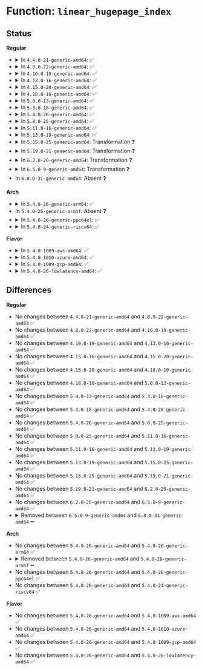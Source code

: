 # Function: <code>linear_hugepage_index</code>

## Status
<b>Regular</b>
<ul>
<li>
<details>
<summary>In <code>4.4.0-21-generic-amd64</code>: ✅</summary>

```c
long unsigned int linear_hugepage_index(struct vm_area_struct * vma, long unsigned int address)
```

```json
{
  "name": "linear_hugepage_index",
  "collision_type": "Unique Global",
  "inline_type": "No",
  "funcs": [
    {
      "addr": 18446744071580795840,
      "name": "linear_hugepage_index",
      "external": true,
      "loc": "mm/hugetlb.c:623",
      "file": "mm/hugetlb.c",
      "inline": "seen, unknown",
      "caller_inline": [],
      "caller_func": [
        "mm/memory.c:print_bad_pte",
        "mm/memory.c:do_wp_page",
        "mm/mincore.c:__mincore_unmapped_range",
        "mm/ksm.c:ksm_might_need_to_copy",
        "mm/memcontrol.c:get_mctgt_type"
      ]
    }
  ],
  "symbols": [
    {
      "addr": 18446744071580795840,
      "name": "linear_hugepage_index",
      "section": ".text",
      "bind": "STB_GLOBAL",
      "size": 67
    }
  ]
}
```
</details>
</li>
<li>
<details>
<summary>In <code>4.8.0-22-generic-amd64</code>: ✅</summary>

```c
long unsigned int linear_hugepage_index(struct vm_area_struct * vma, long unsigned int address)
```

```json
{
  "name": "linear_hugepage_index",
  "collision_type": "Unique Global",
  "inline_type": "No",
  "funcs": [
    {
      "addr": 18446744071580908672,
      "name": "linear_hugepage_index",
      "external": true,
      "loc": "mm/hugetlb.c:625",
      "file": "mm/hugetlb.c",
      "inline": "seen, unknown",
      "caller_inline": [],
      "caller_func": [
        "mm/shmem.c:shmem_swap_usage",
        "mm/shmem.c:shmem_swap_usage",
        "mm/memory.c:handle_mm_fault",
        "mm/memory.c:do_wp_page",
        "mm/memory.c:print_bad_pte",
        "mm/mincore.c:__mincore_unmapped_range",
        "mm/ksm.c:ksm_might_need_to_copy",
        "mm/khugepaged.c:khugepaged",
        "mm/memcontrol.c:get_mctgt_type"
      ]
    }
  ],
  "symbols": [
    {
      "addr": 18446744071580908672,
      "name": "linear_hugepage_index",
      "section": ".text",
      "bind": "STB_GLOBAL",
      "size": 64
    }
  ]
}
```
</details>
</li>
<li>
<details>
<summary>In <code>4.10.0-19-generic-amd64</code>: ✅</summary>

```c
long unsigned int linear_hugepage_index(struct vm_area_struct * vma, long unsigned int address)
```

```json
{
  "name": "linear_hugepage_index",
  "collision_type": "Unique Global",
  "inline_type": "No",
  "funcs": [
    {
      "addr": 18446744071580976688,
      "name": "linear_hugepage_index",
      "external": true,
      "loc": "mm/hugetlb.c:625",
      "file": "mm/hugetlb.c",
      "inline": "seen, unknown",
      "caller_inline": [],
      "caller_func": [
        "mm/shmem.c:shmem_swap_usage",
        "mm/shmem.c:shmem_swap_usage",
        "mm/memory.c:print_bad_pte",
        "mm/mincore.c:__mincore_unmapped_range",
        "mm/ksm.c:ksm_might_need_to_copy",
        "mm/khugepaged.c:khugepaged",
        "mm/khugepaged.c:__collapse_huge_page_swapin",
        "mm/memcontrol.c:get_mctgt_type",
        "fs/dax.c:dax_iomap_pmd_fault"
      ]
    }
  ],
  "symbols": [
    {
      "addr": 18446744071580976688,
      "name": "linear_hugepage_index",
      "section": ".text",
      "bind": "STB_GLOBAL",
      "size": 64
    }
  ]
}
```
</details>
</li>
<li>
<details>
<summary>In <code>4.13.0-16-generic-amd64</code>: ✅</summary>

```c
long unsigned int linear_hugepage_index(struct vm_area_struct * vma, long unsigned int address)
```

```json
{
  "name": "linear_hugepage_index",
  "collision_type": "Unique Global",
  "inline_type": "No",
  "funcs": [
    {
      "addr": 18446744071581023264,
      "name": "linear_hugepage_index",
      "external": true,
      "loc": "mm/hugetlb.c:627",
      "file": "mm/hugetlb.c",
      "inline": "seen, unknown",
      "caller_inline": [],
      "caller_func": [
        "mm/shmem.c:shmem_mcopy_atomic_pte",
        "mm/shmem.c:shmem_swap_usage",
        "mm/shmem.c:shmem_swap_usage",
        "mm/memory.c:__handle_mm_fault",
        "mm/memory.c:print_bad_pte",
        "mm/mincore.c:__mincore_unmapped_range",
        "mm/ksm.c:ksm_might_need_to_copy",
        "mm/migrate.c:remove_migration_pte",
        "mm/khugepaged.c:khugepaged",
        "mm/khugepaged.c:__collapse_huge_page_swapin",
        "mm/memcontrol.c:get_mctgt_type",
        "mm/userfaultfd.c:mcopy_atomic",
        "fs/dax.c:dax_iomap_fault"
      ]
    }
  ],
  "symbols": [
    {
      "addr": 18446744071581023264,
      "name": "linear_hugepage_index",
      "section": ".text",
      "bind": "STB_GLOBAL",
      "size": 64
    }
  ]
}
```
</details>
</li>
<li>
<details>
<summary>In <code>4.15.0-20-generic-amd64</code>: ✅</summary>

```c
long unsigned int linear_hugepage_index(struct vm_area_struct * vma, long unsigned int address)
```

```json
{
  "name": "linear_hugepage_index",
  "collision_type": "Unique Global",
  "inline_type": "No",
  "funcs": [
    {
      "addr": 18446744071581132720,
      "name": "linear_hugepage_index",
      "external": true,
      "loc": "mm/hugetlb.c:628",
      "file": "mm/hugetlb.c",
      "inline": "seen, unknown",
      "caller_inline": [],
      "caller_func": [
        "mm/shmem.c:shmem_mfill_atomic_pte",
        "mm/shmem.c:shmem_swap_usage",
        "mm/shmem.c:shmem_swap_usage",
        "mm/memory.c:__handle_mm_fault",
        "mm/memory.c:print_bad_pte",
        "mm/mincore.c:__mincore_unmapped_range",
        "mm/ksm.c:ksm_might_need_to_copy",
        "mm/migrate.c:remove_migration_pte",
        "mm/khugepaged.c:khugepaged",
        "mm/khugepaged.c:__collapse_huge_page_swapin",
        "mm/memcontrol.c:get_mctgt_type",
        "mm/userfaultfd.c:mcopy_atomic",
        "fs/dax.c:dax_iomap_fault",
        "fs/proc/task_mmu.c:smaps_pte_range"
      ]
    }
  ],
  "symbols": [
    {
      "addr": 18446744071581132720,
      "name": "linear_hugepage_index",
      "section": ".text",
      "bind": "STB_GLOBAL",
      "size": 64
    }
  ]
}
```
</details>
</li>
<li>
<details>
<summary>In <code>4.18.0-10-generic-amd64</code>: ✅</summary>

```c
long unsigned int linear_hugepage_index(struct vm_area_struct * vma, long unsigned int address)
```

```json
{
  "name": "linear_hugepage_index",
  "collision_type": "Unique Global",
  "inline_type": "No",
  "funcs": [
    {
      "addr": 18446744071581275712,
      "name": "linear_hugepage_index",
      "external": true,
      "loc": "mm/hugetlb.c:627",
      "file": "mm/hugetlb.c",
      "inline": "seen, unknown",
      "caller_inline": [],
      "caller_func": [
        "mm/shmem.c:shmem_mfill_atomic_pte",
        "mm/shmem.c:shmem_swap_usage",
        "mm/shmem.c:shmem_swap_usage",
        "mm/memory.c:__handle_mm_fault",
        "mm/memory.c:print_bad_pte",
        "mm/mincore.c:__mincore_unmapped_range",
        "mm/ksm.c:ksm_might_need_to_copy",
        "mm/migrate.c:remove_migration_pte",
        "mm/khugepaged.c:khugepaged_scan_mm_slot",
        "mm/khugepaged.c:__collapse_huge_page_swapin",
        "mm/memcontrol.c:get_mctgt_type",
        "mm/userfaultfd.c:mcopy_atomic",
        "fs/dax.c:dax_insert_mapping_entry",
        "fs/proc/task_mmu.c:smaps_pte_range"
      ]
    }
  ],
  "symbols": [
    {
      "addr": 18446744071581275712,
      "name": "linear_hugepage_index",
      "section": ".text",
      "bind": "STB_GLOBAL",
      "size": 64
    }
  ]
}
```
</details>
</li>
<li>
<details>
<summary>In <code>5.0.0-13-generic-amd64</code>: ✅</summary>

```c
long unsigned int linear_hugepage_index(struct vm_area_struct * vma, long unsigned int address)
```

```json
{
  "name": "linear_hugepage_index",
  "collision_type": "Unique Global",
  "inline_type": "No",
  "funcs": [
    {
      "addr": 18446744071581358656,
      "name": "linear_hugepage_index",
      "external": true,
      "loc": "mm/hugetlb.c:627",
      "file": "mm/hugetlb.c",
      "inline": "seen, unknown",
      "caller_inline": [],
      "caller_func": [
        "mm/shmem.c:shmem_mfill_atomic_pte",
        "mm/shmem.c:shmem_mfill_atomic_pte",
        "mm/shmem.c:shmem_swap_usage",
        "mm/shmem.c:shmem_swap_usage",
        "mm/memory.c:__handle_mm_fault",
        "mm/memory.c:print_bad_pte",
        "mm/mincore.c:__mincore_unmapped_range",
        "mm/ksm.c:ksm_might_need_to_copy",
        "mm/migrate.c:remove_migration_pte",
        "mm/khugepaged.c:khugepaged",
        "mm/khugepaged.c:__collapse_huge_page_swapin",
        "mm/memcontrol.c:get_mctgt_type",
        "mm/userfaultfd.c:mfill_zeropage",
        "mm/userfaultfd.c:mcopy_atomic",
        "mm/userfaultfd.c:mcopy_atomic",
        "fs/dax.c:dax_insert_entry",
        "fs/proc/task_mmu.c:smaps_pte_range"
      ]
    }
  ],
  "symbols": [
    {
      "addr": 18446744071581358656,
      "name": "linear_hugepage_index",
      "section": ".text",
      "bind": "STB_GLOBAL",
      "size": 64
    }
  ]
}
```
</details>
</li>
<li>
<details>
<summary>In <code>5.3.0-18-generic-amd64</code>: ✅</summary>

```c
long unsigned int linear_hugepage_index(struct vm_area_struct * vma, long unsigned int address)
```

```json
{
  "name": "linear_hugepage_index",
  "collision_type": "Unique Global",
  "inline_type": "No",
  "funcs": [
    {
      "addr": 18446744071581469360,
      "name": "linear_hugepage_index",
      "external": true,
      "loc": "mm/hugetlb.c:629",
      "file": "mm/hugetlb.c",
      "inline": "seen, unknown",
      "caller_inline": [],
      "caller_func": [
        "mm/shmem.c:shmem_mfill_atomic_pte",
        "mm/shmem.c:shmem_mfill_atomic_pte",
        "mm/shmem.c:shmem_swap_usage",
        "mm/shmem.c:shmem_swap_usage",
        "mm/memory.c:__handle_mm_fault",
        "mm/memory.c:print_bad_pte",
        "mm/mincore.c:__mincore_unmapped_range",
        "mm/ksm.c:reuse_ksm_page",
        "mm/ksm.c:ksm_might_need_to_copy",
        "mm/migrate.c:remove_migration_pte",
        "mm/khugepaged.c:khugepaged",
        "mm/khugepaged.c:__collapse_huge_page_swapin",
        "mm/memcontrol.c:get_mctgt_type",
        "mm/userfaultfd.c:mfill_zeropage",
        "mm/userfaultfd.c:mcopy_atomic",
        "mm/userfaultfd.c:mcopy_atomic",
        "fs/dax.c:dax_insert_entry",
        "fs/proc/task_mmu.c:smaps_pte_range"
      ]
    }
  ],
  "symbols": [
    {
      "addr": 18446744071581469360,
      "name": "linear_hugepage_index",
      "section": ".text",
      "bind": "STB_GLOBAL",
      "size": 64
    }
  ]
}
```
</details>
</li>
<li>
<details>
<summary>In <code>5.4.0-26-generic-amd64</code>: ✅</summary>

```c
long unsigned int linear_hugepage_index(struct vm_area_struct * vma, long unsigned int address)
```

```json
{
  "name": "linear_hugepage_index",
  "collision_type": "Unique Global",
  "inline_type": "No",
  "funcs": [
    {
      "addr": 18446744071581533376,
      "name": "linear_hugepage_index",
      "external": true,
      "loc": "mm/hugetlb.c:630",
      "file": "mm/hugetlb.c",
      "inline": "seen, unknown",
      "caller_inline": [],
      "caller_func": [
        "mm/shmem.c:shmem_mfill_atomic_pte",
        "mm/shmem.c:shmem_mfill_atomic_pte",
        "mm/shmem.c:shmem_swap_usage",
        "mm/shmem.c:shmem_swap_usage",
        "mm/memory.c:__handle_mm_fault",
        "mm/memory.c:print_bad_pte",
        "mm/mincore.c:__mincore_unmapped_range",
        "mm/ksm.c:reuse_ksm_page",
        "mm/ksm.c:ksm_might_need_to_copy",
        "mm/migrate.c:remove_migration_pte",
        "mm/khugepaged.c:khugepaged_scan_mm_slot",
        "mm/khugepaged.c:__collapse_huge_page_swapin",
        "mm/memcontrol.c:get_mctgt_type",
        "mm/userfaultfd.c:mfill_zeropage",
        "mm/userfaultfd.c:mcopy_atomic",
        "mm/userfaultfd.c:mcopy_atomic",
        "fs/dax.c:dax_insert_entry",
        "fs/proc/task_mmu.c:smaps_pte_range"
      ]
    }
  ],
  "symbols": [
    {
      "addr": 18446744071581533376,
      "name": "linear_hugepage_index",
      "section": ".text",
      "bind": "STB_GLOBAL",
      "size": 64
    }
  ]
}
```
</details>
</li>
<li>
<details>
<summary>In <code>5.8.0-25-generic-amd64</code>: ✅</summary>

```c
long unsigned int linear_hugepage_index(struct vm_area_struct * vma, long unsigned int address)
```

```json
{
  "name": "linear_hugepage_index",
  "collision_type": "Unique Global",
  "inline_type": "No",
  "funcs": [
    {
      "addr": 18446744071581741344,
      "name": "linear_hugepage_index",
      "external": true,
      "loc": "mm/hugetlb.c:769",
      "file": "mm/hugetlb.c",
      "inline": "seen, unknown",
      "caller_inline": [],
      "caller_func": [
        "mm/shmem.c:shmem_mfill_atomic_pte",
        "mm/shmem.c:shmem_mfill_atomic_pte",
        "mm/shmem.c:shmem_swap_usage",
        "mm/shmem.c:shmem_swap_usage",
        "mm/memory.c:__handle_mm_fault",
        "mm/mincore.c:__mincore_unmapped_range",
        "mm/rmap.c:hugepage_add_new_anon_rmap",
        "mm/ksm.c:reuse_ksm_page",
        "mm/ksm.c:ksm_might_need_to_copy",
        "mm/migrate.c:remove_migration_pte",
        "mm/khugepaged.c:khugepaged_scan_mm_slot",
        "mm/khugepaged.c:collapse_pte_mapped_thp",
        "mm/khugepaged.c:__collapse_huge_page_swapin",
        "mm/memcontrol.c:get_mctgt_type",
        "mm/userfaultfd.c:mcopy_atomic",
        "mm/userfaultfd.c:mfill_zeropage_pte",
        "mm/userfaultfd.c:mcopy_atomic_pte",
        "fs/dax.c:dax_insert_entry"
      ]
    }
  ],
  "symbols": [
    {
      "addr": 18446744071581741344,
      "name": "linear_hugepage_index",
      "section": ".text",
      "bind": "STB_GLOBAL",
      "size": 64
    }
  ]
}
```
</details>
</li>
<li>
<details>
<summary>In <code>5.11.0-16-generic-amd64</code>: ✅</summary>

```c
long unsigned int linear_hugepage_index(struct vm_area_struct * vma, long unsigned int address)
```

```json
{
  "name": "linear_hugepage_index",
  "collision_type": "Unique Global",
  "inline_type": "No",
  "funcs": [
    {
      "addr": 18446744071581789808,
      "name": "linear_hugepage_index",
      "external": true,
      "loc": "mm/hugetlb.c:799",
      "file": "mm/hugetlb.c",
      "inline": "seen, unknown",
      "caller_inline": [],
      "caller_func": [
        "mm/shmem.c:shmem_mfill_atomic_pte",
        "mm/shmem.c:shmem_mfill_atomic_pte",
        "mm/shmem.c:shmem_swap_usage",
        "mm/shmem.c:shmem_swap_usage",
        "mm/memory.c:__handle_mm_fault",
        "mm/mincore.c:__mincore_unmapped_range",
        "mm/rmap.c:hugepage_add_new_anon_rmap",
        "mm/madvise.c:force_shm_swapin_readahead",
        "mm/madvise.c:force_shm_swapin_readahead",
        "mm/ksm.c:ksm_might_need_to_copy",
        "mm/migrate.c:remove_migration_pte",
        "mm/khugepaged.c:khugepaged_scan_mm_slot",
        "mm/khugepaged.c:collapse_pte_mapped_thp",
        "mm/khugepaged.c:__collapse_huge_page_swapin",
        "mm/memcontrol.c:get_mctgt_type",
        "mm/userfaultfd.c:mcopy_atomic",
        "mm/userfaultfd.c:mcopy_atomic_pte",
        "fs/dax.c:dax_insert_entry"
      ]
    }
  ],
  "symbols": [
    {
      "addr": 18446744071581789808,
      "name": "linear_hugepage_index",
      "section": ".text",
      "bind": "STB_GLOBAL",
      "size": 64
    }
  ]
}
```
</details>
</li>
<li>
<details>
<summary>In <code>5.13.0-19-generic-amd64</code>: ✅</summary>

```c
long unsigned int linear_hugepage_index(struct vm_area_struct * vma, long unsigned int address)
```

```json
{
  "name": "linear_hugepage_index",
  "collision_type": "Unique Global",
  "inline_type": "No",
  "funcs": [
    {
      "addr": 18446744071581817488,
      "name": "linear_hugepage_index",
      "external": true,
      "loc": "mm/hugetlb.c:806",
      "file": "mm/hugetlb.c",
      "inline": "seen, unknown",
      "caller_inline": [],
      "caller_func": [
        "mm/shmem.c:shmem_mfill_atomic_pte",
        "mm/shmem.c:shmem_mfill_atomic_pte",
        "mm/shmem.c:shmem_swap_usage",
        "mm/shmem.c:shmem_swap_usage",
        "mm/memory.c:__handle_mm_fault",
        "mm/mincore.c:__mincore_unmapped_range",
        "mm/rmap.c:hugepage_add_new_anon_rmap",
        "mm/madvise.c:force_shm_swapin_readahead",
        "mm/madvise.c:force_shm_swapin_readahead",
        "mm/ksm.c:ksm_might_need_to_copy",
        "mm/migrate.c:remove_migration_pte",
        "mm/khugepaged.c:khugepaged_scan_mm_slot",
        "mm/khugepaged.c:collapse_pte_mapped_thp",
        "mm/khugepaged.c:__collapse_huge_page_swapin",
        "mm/memcontrol.c:get_mctgt_type",
        "mm/userfaultfd.c:mcopy_continue",
        "mm/userfaultfd.c:mcopy_atomic",
        "mm/userfaultfd.c:mcopy_atomic_pte",
        "fs/dax.c:dax_insert_entry"
      ]
    }
  ],
  "symbols": [
    {
      "addr": 18446744071581817488,
      "name": "linear_hugepage_index",
      "section": ".text",
      "bind": "STB_GLOBAL",
      "size": 64
    }
  ]
}
```
</details>
</li>
<li>
<details>
<summary>In <code>5.15.0-25-generic-amd64</code>: Transformation ❓</summary>

```c
long unsigned int linear_hugepage_index(struct vm_area_struct * vma, long unsigned int address)
```

```json
{
  "name": "linear_hugepage_index",
  "collision_type": "Unique Global",
  "inline_type": "No",
  "funcs": [
    {
      "addr": 0,
      "name": "linear_hugepage_index",
      "external": true,
      "loc": "mm/hugetlb.c:808",
      "file": "mm/hugetlb.c",
      "inline": "seen, unknown",
      "caller_inline": [],
      "caller_func": [
        "mm/shmem.c:shmem_mfill_atomic_pte",
        "mm/shmem.c:shmem_swap_usage",
        "mm/shmem.c:shmem_swap_usage",
        "mm/memory.c:__handle_mm_fault",
        "mm/mincore.c:__mincore_unmapped_range",
        "mm/rmap.c:hugepage_add_new_anon_rmap",
        "mm/madvise.c:force_shm_swapin_readahead",
        "mm/madvise.c:force_shm_swapin_readahead",
        "mm/ksm.c:ksm_might_need_to_copy",
        "mm/migrate.c:remove_migration_pte",
        "mm/khugepaged.c:khugepaged_scan_mm_slot",
        "mm/khugepaged.c:collapse_pte_mapped_thp",
        "mm/khugepaged.c:__collapse_huge_page_swapin",
        "mm/memcontrol.c:get_mctgt_type",
        "mm/userfaultfd.c:mcopy_continue",
        "mm/userfaultfd.c:mcopy_continue",
        "mm/userfaultfd.c:mcopy_atomic",
        "mm/userfaultfd.c:mfill_atomic_install_pte",
        "fs/dax.c:dax_insert_entry"
      ]
    }
  ],
  "symbols": [
    {
      "addr": 18446744071592211350,
      "name": "linear_hugepage_index.cold",
      "section": ".text",
      "bind": "STB_LOCAL",
      "size": 77
    },
    {
      "addr": 18446744071582109568,
      "name": "linear_hugepage_index",
      "section": ".text",
      "bind": "STB_GLOBAL",
      "size": 111
    }
  ]
}
```
</details>
</li>
<li>
<details>
<summary>In <code>5.19.0-21-generic-amd64</code>: Transformation ❓</summary>

```c
long unsigned int linear_hugepage_index(struct vm_area_struct * vma, long unsigned int address)
```

```json
{
  "name": "linear_hugepage_index",
  "collision_type": "Unique Global",
  "inline_type": "No",
  "funcs": [
    {
      "addr": 0,
      "name": "linear_hugepage_index",
      "external": true,
      "loc": "mm/hugetlb.c:825",
      "file": "mm/hugetlb.c",
      "inline": "seen, unknown",
      "caller_inline": [],
      "caller_func": [
        "mm/shmem.c:shmem_mfill_atomic_pte",
        "mm/memory.c:__handle_mm_fault",
        "mm/mincore.c:__mincore_unmapped_range",
        "mm/rmap.c:hugepage_add_new_anon_rmap",
        "mm/madvise.c:force_shm_swapin_readahead",
        "mm/madvise.c:force_shm_swapin_readahead",
        "mm/ksm.c:ksm_might_need_to_copy",
        "mm/migrate.c:remove_migration_pte",
        "mm/khugepaged.c:khugepaged_scan_mm_slot",
        "mm/khugepaged.c:collapse_pte_mapped_thp",
        "mm/khugepaged.c:__collapse_huge_page_swapin",
        "mm/memcontrol.c:get_mctgt_type",
        "mm/userfaultfd.c:mcopy_continue",
        "mm/userfaultfd.c:mcopy_continue",
        "mm/userfaultfd.c:mcopy_atomic",
        "mm/userfaultfd.c:mfill_atomic_install_pte",
        "fs/dax.c:dax_insert_entry",
        "fs/proc/task_mmu.c:smaps_pte_hole",
        "fs/proc/task_mmu.c:smaps_pte_hole"
      ]
    }
  ],
  "symbols": [
    {
      "addr": 18446744071593989937,
      "name": "linear_hugepage_index.cold",
      "section": ".text",
      "bind": "STB_LOCAL",
      "size": 77
    },
    {
      "addr": 18446744071582554416,
      "name": "linear_hugepage_index",
      "section": ".text",
      "bind": "STB_GLOBAL",
      "size": 123
    }
  ]
}
```
</details>
</li>
<li>
<details>
<summary>In <code>6.2.0-20-generic-amd64</code>: Transformation ❓</summary>

```c
long unsigned int linear_hugepage_index(struct vm_area_struct * vma, long unsigned int address)
```

```json
{
  "name": "linear_hugepage_index",
  "collision_type": "Unique Global",
  "inline_type": "No",
  "funcs": [
    {
      "addr": 0,
      "name": "linear_hugepage_index",
      "external": true,
      "loc": "mm/hugetlb.c:969",
      "file": "mm/hugetlb.c",
      "inline": "seen, unknown",
      "caller_inline": [],
      "caller_func": [
        "mm/shmem.c:shmem_mfill_atomic_pte",
        "mm/memory.c:__handle_mm_fault",
        "mm/memory.c:print_bad_pte",
        "mm/mincore.c:__mincore_unmapped_range",
        "mm/rmap.c:hugepage_add_new_anon_rmap",
        "mm/madvise.c:force_shm_swapin_readahead",
        "mm/madvise.c:force_shm_swapin_readahead",
        "mm/ksm.c:ksm_might_need_to_copy",
        "mm/migrate.c:remove_migration_pte",
        "mm/khugepaged.c:madvise_collapse",
        "mm/khugepaged.c:collapse_pte_mapped_thp",
        "mm/khugepaged.c:__collapse_huge_page_swapin",
        "mm/memcontrol.c:get_mctgt_type",
        "mm/userfaultfd.c:mcopy_continue",
        "mm/userfaultfd.c:mcopy_continue",
        "mm/userfaultfd.c:mcopy_atomic",
        "mm/userfaultfd.c:mfill_atomic_install_pte",
        "fs/dax.c:dax_insert_entry",
        "fs/proc/task_mmu.c:smaps_pte_hole",
        "fs/proc/task_mmu.c:smaps_pte_hole"
      ]
    }
  ],
  "symbols": [
    {
      "addr": 18446744071596040536,
      "name": "linear_hugepage_index.cold",
      "section": ".text",
      "bind": "STB_LOCAL",
      "size": 77
    },
    {
      "addr": 18446744071583069088,
      "name": "linear_hugepage_index",
      "section": ".text",
      "bind": "STB_GLOBAL",
      "size": 117
    }
  ]
}
```
</details>
</li>
<li>
<details>
<summary>In <code>6.5.0-9-generic-amd64</code>: Transformation ❓</summary>

```c
long unsigned int linear_hugepage_index(struct vm_area_struct * vma, long unsigned int address)
```

```json
{
  "name": "linear_hugepage_index",
  "collision_type": "Unique Global",
  "inline_type": "No",
  "funcs": [
    {
      "addr": 0,
      "name": "linear_hugepage_index",
      "external": true,
      "loc": "mm/hugetlb.c:963",
      "file": "mm/hugetlb.c",
      "inline": "seen, unknown",
      "caller_inline": [],
      "caller_func": [
        "mm/shmem.c:shmem_mfill_atomic_pte",
        "mm/memory.c:__handle_mm_fault",
        "mm/memory.c:print_bad_pte",
        "mm/mincore.c:__mincore_unmapped_range",
        "mm/rmap.c:hugepage_add_new_anon_rmap",
        "mm/rmap.c:folio_add_new_anon_rmap",
        "mm/madvise.c:shmem_swapin_range",
        "mm/madvise.c:shmem_swapin_range",
        "mm/ksm.c:ksm_might_need_to_copy",
        "mm/migrate.c:remove_migration_pte",
        "mm/khugepaged.c:madvise_collapse",
        "mm/khugepaged.c:collapse_pte_mapped_thp",
        "mm/khugepaged.c:__collapse_huge_page_swapin",
        "mm/memcontrol.c:get_mctgt_type",
        "mm/userfaultfd.c:mfill_atomic_continue",
        "mm/userfaultfd.c:mfill_atomic_continue",
        "mm/userfaultfd.c:mfill_atomic_copy",
        "mm/userfaultfd.c:mfill_atomic_pte_zeropage",
        "mm/userfaultfd.c:mfill_atomic_install_pte",
        "fs/dax.c:dax_insert_entry",
        "fs/proc/task_mmu.c:smaps_pte_hole",
        "fs/proc/task_mmu.c:smaps_pte_hole"
      ]
    }
  ],
  "symbols": [
    {
      "addr": 18446744071596562693,
      "name": "linear_hugepage_index.cold",
      "section": ".text",
      "bind": "STB_LOCAL",
      "size": 77
    },
    {
      "addr": 18446744071583280080,
      "name": "linear_hugepage_index",
      "section": ".text",
      "bind": "STB_GLOBAL",
      "size": 126
    }
  ]
}
```
</details>
</li>
<li>
In <code>6.8.0-31-generic-amd64</code>: Absent ❓
</li>
</ul>
<b>Arch</b>
<ul>
<li>
<details>
<summary>In <code>5.4.0-26-generic-arm64</code>: ✅</summary>

```c
long unsigned int linear_hugepage_index(struct vm_area_struct * vma, long unsigned int address)
```

```json
{
  "name": "linear_hugepage_index",
  "collision_type": "Unique Global",
  "inline_type": "No",
  "funcs": [
    {
      "addr": 18446603336492963256,
      "name": "linear_hugepage_index",
      "external": true,
      "loc": "mm/hugetlb.c:630",
      "file": "mm/hugetlb.c",
      "inline": "seen, unknown",
      "caller_inline": [],
      "caller_func": [
        "mm/shmem.c:shmem_mfill_atomic_pte",
        "mm/shmem.c:shmem_mfill_atomic_pte",
        "mm/shmem.c:shmem_swap_usage",
        "mm/shmem.c:shmem_swap_usage",
        "mm/memory.c:__handle_mm_fault",
        "mm/memory.c:print_bad_pte",
        "mm/mincore.c:__mincore_unmapped_range",
        "mm/ksm.c:reuse_ksm_page",
        "mm/ksm.c:ksm_might_need_to_copy",
        "mm/migrate.c:remove_migration_pte",
        "mm/khugepaged.c:khugepaged",
        "mm/khugepaged.c:__collapse_huge_page_swapin",
        "mm/memcontrol.c:get_mctgt_type",
        "mm/userfaultfd.c:mfill_zeropage",
        "mm/userfaultfd.c:mcopy_atomic",
        "mm/userfaultfd.c:mcopy_atomic_pte",
        "fs/proc/task_mmu.c:smaps_pte_range"
      ]
    }
  ],
  "symbols": [
    {
      "addr": 18446603336492963256,
      "name": "linear_hugepage_index",
      "section": ".text",
      "bind": "STB_GLOBAL",
      "size": 92
    }
  ]
}
```
</details>
</li>
<li>
In <code>5.4.0-26-generic-armhf</code>: Absent ❓
</li>
<li>
<details>
<summary>In <code>5.4.0-26-generic-ppc64el</code>: ✅</summary>

```c
long unsigned int linear_hugepage_index(struct vm_area_struct * vma, long unsigned int address)
```

```json
{
  "name": "linear_hugepage_index",
  "collision_type": "Unique Global",
  "inline_type": "No",
  "funcs": [
    {
      "addr": 13835058055286378752,
      "name": "linear_hugepage_index",
      "external": true,
      "loc": "mm/hugetlb.c:630",
      "file": "mm/hugetlb.c",
      "inline": "seen, unknown",
      "caller_inline": [],
      "caller_func": [
        "mm/shmem.c:shmem_mfill_atomic_pte",
        "mm/shmem.c:shmem_mfill_atomic_pte",
        "mm/shmem.c:shmem_swap_usage",
        "mm/shmem.c:shmem_swap_usage",
        "mm/memory.c:__handle_mm_fault",
        "mm/memory.c:print_bad_pte",
        "mm/mincore.c:__mincore_unmapped_range",
        "mm/rmap.c:__page_set_anon_rmap",
        "mm/ksm.c:reuse_ksm_page",
        "mm/ksm.c:ksm_might_need_to_copy",
        "mm/migrate.c:remove_migration_pte",
        "mm/khugepaged.c:khugepaged_scan_mm_slot",
        "mm/khugepaged.c:__collapse_huge_page_swapin",
        "mm/memcontrol.c:get_mctgt_type",
        "mm/userfaultfd.c:mfill_zeropage",
        "mm/userfaultfd.c:mcopy_atomic",
        "mm/userfaultfd.c:mcopy_atomic",
        "fs/proc/task_mmu.c:smaps_pte_range"
      ]
    }
  ],
  "symbols": [
    {
      "addr": 13835058055286378752,
      "name": "linear_hugepage_index",
      "section": ".text",
      "bind": "STB_GLOBAL",
      "size": 64
    }
  ]
}
```
</details>
</li>
<li>
<details>
<summary>In <code>5.4.0-24-generic-riscv64</code>: ✅</summary>

```c
long unsigned int linear_hugepage_index(struct vm_area_struct * vma, long unsigned int address)
```

```json
{
  "name": "linear_hugepage_index",
  "collision_type": "Unique Global",
  "inline_type": "No",
  "funcs": [
    {
      "addr": 18446743936272874456,
      "name": "linear_hugepage_index",
      "external": true,
      "loc": "mm/hugetlb.c:630",
      "file": "mm/hugetlb.c",
      "inline": "seen, unknown",
      "caller_inline": [],
      "caller_func": [
        "mm/shmem.c:shmem_mfill_atomic_pte",
        "mm/shmem.c:shmem_mfill_atomic_pte",
        "mm/shmem.c:shmem_swap_usage",
        "mm/shmem.c:shmem_swap_usage",
        "mm/memory.c:__handle_mm_fault",
        "mm/memory.c:print_bad_pte",
        "mm/mincore.c:__mincore_unmapped_range",
        "mm/ksm.c:reuse_ksm_page",
        "mm/ksm.c:ksm_might_need_to_copy",
        "mm/migrate.c:remove_migration_pte",
        "mm/memcontrol.c:get_mctgt_type",
        "mm/userfaultfd.c:mfill_zeropage",
        "mm/userfaultfd.c:mcopy_atomic",
        "mm/userfaultfd.c:mcopy_atomic",
        "fs/proc/task_mmu.c:smaps_pte_range"
      ]
    }
  ],
  "symbols": [
    {
      "addr": 18446743936272874456,
      "name": "linear_hugepage_index",
      "section": ".text",
      "bind": "STB_GLOBAL",
      "size": 78
    }
  ]
}
```
</details>
</li>
</ul>
<b>Flavor</b>
<ul>
<li>
<details>
<summary>In <code>5.4.0-1009-aws-amd64</code>: ✅</summary>

```c
long unsigned int linear_hugepage_index(struct vm_area_struct * vma, long unsigned int address)
```

```json
{
  "name": "linear_hugepage_index",
  "collision_type": "Unique Global",
  "inline_type": "No",
  "funcs": [
    {
      "addr": 18446744071581502112,
      "name": "linear_hugepage_index",
      "external": true,
      "loc": "mm/hugetlb.c:630",
      "file": "mm/hugetlb.c",
      "inline": "seen, unknown",
      "caller_inline": [],
      "caller_func": [
        "mm/shmem.c:shmem_mfill_atomic_pte",
        "mm/shmem.c:shmem_mfill_atomic_pte",
        "mm/shmem.c:shmem_swap_usage",
        "mm/shmem.c:shmem_swap_usage",
        "mm/memory.c:__handle_mm_fault",
        "mm/memory.c:print_bad_pte",
        "mm/mincore.c:__mincore_unmapped_range",
        "mm/ksm.c:reuse_ksm_page",
        "mm/ksm.c:ksm_might_need_to_copy",
        "mm/migrate.c:remove_migration_pte",
        "mm/khugepaged.c:khugepaged_scan_mm_slot",
        "mm/khugepaged.c:__collapse_huge_page_swapin",
        "mm/memcontrol.c:get_mctgt_type",
        "mm/userfaultfd.c:mfill_zeropage",
        "mm/userfaultfd.c:mcopy_atomic",
        "mm/userfaultfd.c:mcopy_atomic",
        "fs/dax.c:dax_insert_entry",
        "fs/proc/task_mmu.c:smaps_pte_range"
      ]
    }
  ],
  "symbols": [
    {
      "addr": 18446744071581502112,
      "name": "linear_hugepage_index",
      "section": ".text",
      "bind": "STB_GLOBAL",
      "size": 64
    }
  ]
}
```
</details>
</li>
<li>
<details>
<summary>In <code>5.4.0-1010-azure-amd64</code>: ✅</summary>

```c
long unsigned int linear_hugepage_index(struct vm_area_struct * vma, long unsigned int address)
```

```json
{
  "name": "linear_hugepage_index",
  "collision_type": "Unique Global",
  "inline_type": "No",
  "funcs": [
    {
      "addr": 18446744071581444336,
      "name": "linear_hugepage_index",
      "external": true,
      "loc": "mm/hugetlb.c:630",
      "file": "mm/hugetlb.c",
      "inline": "seen, unknown",
      "caller_inline": [],
      "caller_func": [
        "mm/shmem.c:shmem_mfill_atomic_pte",
        "mm/shmem.c:shmem_mfill_atomic_pte",
        "mm/shmem.c:shmem_swap_usage",
        "mm/shmem.c:shmem_swap_usage",
        "mm/memory.c:__handle_mm_fault",
        "mm/memory.c:print_bad_pte",
        "mm/mincore.c:__mincore_unmapped_range",
        "mm/ksm.c:reuse_ksm_page",
        "mm/ksm.c:ksm_might_need_to_copy",
        "mm/migrate.c:remove_migration_pte",
        "mm/khugepaged.c:khugepaged_scan_mm_slot",
        "mm/khugepaged.c:__collapse_huge_page_swapin",
        "mm/memcontrol.c:get_mctgt_type",
        "mm/userfaultfd.c:mfill_zeropage",
        "mm/userfaultfd.c:mcopy_atomic",
        "mm/userfaultfd.c:mcopy_atomic",
        "fs/dax.c:dax_insert_entry",
        "fs/proc/task_mmu.c:smaps_pte_range",
        "drivers/dax/device.c:dev_dax_huge_fault",
        "drivers/dax/device.c:dev_dax_huge_fault",
        "drivers/dax/device.c:dev_dax_huge_fault"
      ]
    }
  ],
  "symbols": [
    {
      "addr": 18446744071581444336,
      "name": "linear_hugepage_index",
      "section": ".text",
      "bind": "STB_GLOBAL",
      "size": 64
    }
  ]
}
```
</details>
</li>
<li>
<details>
<summary>In <code>5.4.0-1009-gcp-amd64</code>: ✅</summary>

```c
long unsigned int linear_hugepage_index(struct vm_area_struct * vma, long unsigned int address)
```

```json
{
  "name": "linear_hugepage_index",
  "collision_type": "Unique Global",
  "inline_type": "No",
  "funcs": [
    {
      "addr": 18446744071581493424,
      "name": "linear_hugepage_index",
      "external": true,
      "loc": "mm/hugetlb.c:630",
      "file": "mm/hugetlb.c",
      "inline": "seen, unknown",
      "caller_inline": [],
      "caller_func": [
        "mm/shmem.c:shmem_mfill_atomic_pte",
        "mm/shmem.c:shmem_mfill_atomic_pte",
        "mm/shmem.c:shmem_swap_usage",
        "mm/shmem.c:shmem_swap_usage",
        "mm/memory.c:__handle_mm_fault",
        "mm/memory.c:print_bad_pte",
        "mm/mincore.c:__mincore_unmapped_range",
        "mm/ksm.c:reuse_ksm_page",
        "mm/ksm.c:ksm_might_need_to_copy",
        "mm/migrate.c:remove_migration_pte",
        "mm/khugepaged.c:khugepaged_scan_mm_slot",
        "mm/khugepaged.c:__collapse_huge_page_swapin",
        "mm/memcontrol.c:get_mctgt_type",
        "mm/userfaultfd.c:mfill_zeropage",
        "mm/userfaultfd.c:mcopy_atomic",
        "mm/userfaultfd.c:mcopy_atomic",
        "fs/dax.c:dax_insert_entry",
        "fs/proc/task_mmu.c:smaps_pte_range"
      ]
    }
  ],
  "symbols": [
    {
      "addr": 18446744071581493424,
      "name": "linear_hugepage_index",
      "section": ".text",
      "bind": "STB_GLOBAL",
      "size": 64
    }
  ]
}
```
</details>
</li>
<li>
<details>
<summary>In <code>5.4.0-26-lowlatency-amd64</code>: ✅</summary>

```c
long unsigned int linear_hugepage_index(struct vm_area_struct * vma, long unsigned int address)
```

```json
{
  "name": "linear_hugepage_index",
  "collision_type": "Unique Global",
  "inline_type": "No",
  "funcs": [
    {
      "addr": 18446744071581558432,
      "name": "linear_hugepage_index",
      "external": true,
      "loc": "mm/hugetlb.c:630",
      "file": "mm/hugetlb.c",
      "inline": "seen, unknown",
      "caller_inline": [],
      "caller_func": [
        "mm/shmem.c:shmem_mfill_atomic_pte",
        "mm/shmem.c:shmem_mfill_atomic_pte",
        "mm/shmem.c:shmem_swap_usage",
        "mm/shmem.c:shmem_swap_usage",
        "mm/memory.c:__handle_mm_fault",
        "mm/memory.c:print_bad_pte",
        "mm/mincore.c:__mincore_unmapped_range",
        "mm/ksm.c:reuse_ksm_page",
        "mm/ksm.c:ksm_might_need_to_copy",
        "mm/migrate.c:remove_migration_pte",
        "mm/khugepaged.c:khugepaged",
        "mm/khugepaged.c:__collapse_huge_page_swapin",
        "mm/memcontrol.c:get_mctgt_type",
        "mm/userfaultfd.c:mfill_zeropage",
        "mm/userfaultfd.c:mcopy_atomic",
        "mm/userfaultfd.c:mcopy_atomic",
        "fs/dax.c:dax_insert_entry"
      ]
    }
  ],
  "symbols": [
    {
      "addr": 18446744071581558432,
      "name": "linear_hugepage_index",
      "section": ".text",
      "bind": "STB_GLOBAL",
      "size": 64
    }
  ]
}
```
</details>
</li>
</ul>

## Differences
<b>Regular</b>
<ul>
<li>
No changes between <code>4.4.0-21-generic-amd64</code> and <code>4.8.0-22-generic-amd64</code> ✅
</li>
<li>
No changes between <code>4.8.0-22-generic-amd64</code> and <code>4.10.0-19-generic-amd64</code> ✅
</li>
<li>
No changes between <code>4.10.0-19-generic-amd64</code> and <code>4.13.0-16-generic-amd64</code> ✅
</li>
<li>
No changes between <code>4.13.0-16-generic-amd64</code> and <code>4.15.0-20-generic-amd64</code> ✅
</li>
<li>
No changes between <code>4.15.0-20-generic-amd64</code> and <code>4.18.0-10-generic-amd64</code> ✅
</li>
<li>
No changes between <code>4.18.0-10-generic-amd64</code> and <code>5.0.0-13-generic-amd64</code> ✅
</li>
<li>
No changes between <code>5.0.0-13-generic-amd64</code> and <code>5.3.0-18-generic-amd64</code> ✅
</li>
<li>
No changes between <code>5.3.0-18-generic-amd64</code> and <code>5.4.0-26-generic-amd64</code> ✅
</li>
<li>
No changes between <code>5.4.0-26-generic-amd64</code> and <code>5.8.0-25-generic-amd64</code> ✅
</li>
<li>
No changes between <code>5.8.0-25-generic-amd64</code> and <code>5.11.0-16-generic-amd64</code> ✅
</li>
<li>
No changes between <code>5.11.0-16-generic-amd64</code> and <code>5.13.0-19-generic-amd64</code> ✅
</li>
<li>
No changes between <code>5.13.0-19-generic-amd64</code> and <code>5.15.0-25-generic-amd64</code> ✅
</li>
<li>
No changes between <code>5.15.0-25-generic-amd64</code> and <code>5.19.0-21-generic-amd64</code> ✅
</li>
<li>
No changes between <code>5.19.0-21-generic-amd64</code> and <code>6.2.0-20-generic-amd64</code> ✅
</li>
<li>
No changes between <code>6.2.0-20-generic-amd64</code> and <code>6.5.0-9-generic-amd64</code> ✅
</li>
<li>
<details>
<summary>Removed between <code>6.5.0-9-generic-amd64</code> and <code>6.8.0-31-generic-amd64</code> ➖</summary>

```c
long unsigned int linear_hugepage_index(struct vm_area_struct * vma, long unsigned int address)
```
</details>
</li>
</ul>
<b>Arch</b>
<ul>
<li>
No changes between <code>5.4.0-26-generic-amd64</code> and <code>5.4.0-26-generic-arm64</code> ✅
</li>
<li>
<details>
<summary>Removed between <code>5.4.0-26-generic-amd64</code> and <code>5.4.0-26-generic-armhf</code> ➖</summary>

```c
long unsigned int linear_hugepage_index(struct vm_area_struct * vma, long unsigned int address)
```
</details>
</li>
<li>
No changes between <code>5.4.0-26-generic-amd64</code> and <code>5.4.0-26-generic-ppc64el</code> ✅
</li>
<li>
No changes between <code>5.4.0-26-generic-amd64</code> and <code>5.4.0-24-generic-riscv64</code> ✅
</li>
</ul>
<b>Flavor</b>
<ul>
<li>
No changes between <code>5.4.0-26-generic-amd64</code> and <code>5.4.0-1009-aws-amd64</code> ✅
</li>
<li>
No changes between <code>5.4.0-26-generic-amd64</code> and <code>5.4.0-1010-azure-amd64</code> ✅
</li>
<li>
No changes between <code>5.4.0-26-generic-amd64</code> and <code>5.4.0-1009-gcp-amd64</code> ✅
</li>
<li>
No changes between <code>5.4.0-26-generic-amd64</code> and <code>5.4.0-26-lowlatency-amd64</code> ✅
</li>
</ul>
